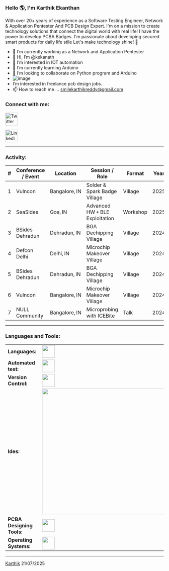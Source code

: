 <!---
kekanath/kekanath is a ✨ special ✨ repository because its `README.md` (this file) appears on your GitHub profile.
You can click the Preview link to take a look at your changes.
--->

<link rel="stylesheet" type='text/css' href="https://cdn.jsdelivr.net/gh/devicons/devicon@latest/devicon.min.css" />

### Hello 🌎, I'm Karthik Ekanthan

With over 20+ years of experience as a Software Testing Engineer, Network & Application Pentester And PCB Design Expert.  I'm on a mission to create technology solutions that connect the digital world with real life! I have the power to develop PCBA Badges. I'm passionate about developing secured smart products for daily life stile Let's make technology shine! 🚀


  - 🔭 I’m currently working as a Network and Application Pentester 
  - 👋 Hi, I’m @kekanath
  - 👀 I’m interested in IOT automation
  - 🌱 I’m currently learning Arduino
  - 💞️ I’m looking to collaborate on Python program and Arduino
  - ![image](https://github.com/user-attachments/assets/77d3b996-63be-4292-87ce-071e0b7a05e7)
  - I’m interested in freelance pcb design jobs.
  - 📫 How to reach me ... smilekarthikreddy@gmail.com

<h3 align="left">Connect with me:</h3>
<p align="left">
  <a href="https://x.com/Sold3rMystic" target="_blank">
    <img src="https://skillicons.dev/icons?i=twitter" style="width: 40px; height: 40px; object-fit: contain;" alt="Twitter" />
  </a> </p>
  <p align="left">
  <a href="https://www.linkedin.com/in/karthik-e-7915304b/" target="_blank">
    <img src="https://skillicons.dev/icons?i=linkedin" style="width: 40px; height: 40px; object-fit: contain;" alt="LinkedIn" />
  </a>
</p>

------
<h3 align="left">Activity:</h3>

| # | Conference / Event | Location      | Session / Role                 | Format   | Year | Link |
|---|--------------------|---------------|--------------------------------|----------|------|------|
| 1 | Vulncon            | Bangalore, IN | Solder & Spark Badge Village   | Village  | 2025 | Link |
| 2 | SeaSides           | Goa, IN       | Advanced HW + BLE Exploitation | Workshop | 2025 | Link |
| 3 | BSides Dehradun    | Dehradun, IN  | BGA Dechipping Village         | Village  | 2024 |      |
| 4 | Defcon Delhi       | Delhi, IN     |  Microchip Makeover Village    | Village  | 2024 |      |
| 5 | BSides Dehradun    | Dehradun, IN  | BGA Dechipping Village         | Village  | 2024 |      |
| 6 | Vulncon            | Bangalore, IN | Microchip Makeover Village     | Village  | 2024 |      |
| 7 | NULL Community     | Bangalore, IN | Microprobing with ICEBite      | Talk     | 2024 |      |
------
<h3 align="left">Languages and Tools:</h3>
<table>
    <tr>
        <td style="font-weight: bold; padding-right: 10px; vertical-align: center; border: none;">Languages:</td>
        <td><img height="40" src="https://skillicons.dev/icons?i=python"/></td>
    </tr>
    <tr>
        <td style="font-weight: bold; padding-right: 10px; vertical-align: center; border: none;">Automated test:</td>
        <td><img height="40" src="https://skillicons.dev/icons?i=selenium"/></td>
    </tr>
    <tr>
        <td style="font-weight: bold; padding-right: 10px; vertical-align: center; border: none;">Version Control:</td>
        <td><img height="40" src="https://skillicons.dev/icons?i=git,github"/></td>
    </tr>
    <tr>
        <td style="font-weight: bold; padding-right: 10px; vertical-align: center; border: none;">Ides:</td>
        <td><img height="400" src="https://skillicons.dev/icons?i=vscode,eclipse,visualstudio"/></td>
    </tr>
    <tr>
        <td style="font-weight: bold; padding-right: 10px; vertical-align: center; border: none;">PCBA Designing Tools:</td>
        <td><img height="40" src="https://icons.iconarchive.com/icons/papirus-team/papirus-apps/128/kicad-icon.png"/></td>
    </tr>
    <tr>
        <td style="font-weight: bold; padding-right: 10px; vertical-align: center; border: none;">Operating Systems:</td>
        <td><img height="40" src="https://skillicons.dev/icons?i=windows,ubuntu,"/></td>
    </tr>
</table>

------
[Karthik](https://github.com/kekanath)
21/07/2025
